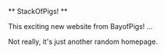 ** StackOfPigs! **

This exciting new website from BayofPigs!
...

Not really, it's just another random homepage.
